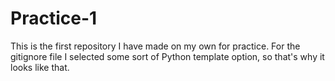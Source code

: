# Practice-1
This is the first repository I have made on my own for practice.
For the gitignore file I selected some sort of Python template option, so that's why it looks like that.
